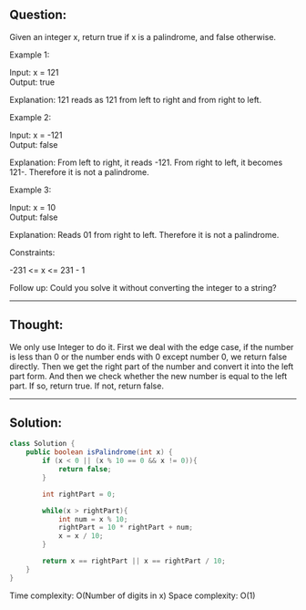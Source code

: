 ## Question:

Given an integer x, return true if x is a palindrome, and false otherwise.

Example 1:  

Input: x = 121  
Output: true  

Explanation: 121 reads as 121 from left to right and from right to left.  

Example 2:  

Input: x = -121  
Output: false  

Explanation: From left to right, it reads -121. From right to left, it becomes 121-. Therefore it is not a palindrome.  

Example 3:  

Input: x = 10  
Output: false  

Explanation: Reads 01 from right to left. Therefore it is not a palindrome.  

Constraints:  

-231 <= x <= 231 - 1  
 
Follow up: Could you solve it without converting the integer to a string?  

---
## Thought: 
We only use Integer to do it. First we deal with the edge case, if the number is less than 0 or the number ends with 0 except number 0, 
we return false directly. Then we get the right part of the number and convert it into the left part form. And then we check whether the new
number is equal to the left part. If so, return true. If not, return false.

---
## Solution:
```Java
class Solution {
    public boolean isPalindrome(int x) {
        if (x < 0 || (x % 10 == 0 && x != 0)){
            return false;
        }

        int rightPart = 0;

        while(x > rightPart){
            int num = x % 10;
            rightPart = 10 * rightPart + num;
            x = x / 10;
        }

        return x == rightPart || x == rightPart / 10;
    }
}
```
Time complexity: O(Number of digits in x)
Space complexity: O(1)

